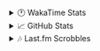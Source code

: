 <details>
  <summary>🕐 WakaTime Stats</summary><br/>

<!--START_SECTION:waka-->
![Code Time](http://img.shields.io/badge/Code%20Time-39%20hrs%2055%20mins-blue)

![Profile Views](http://img.shields.io/badge/Profile%20Views-9-blue)

![Lines of code](https://img.shields.io/badge/From%20Hello%20World%20I%27ve%20Written-4.1%20million%20lines%20of%20code-blue)

**🐱 My GitHub Data** 

> 📦 517.3 kB Used in GitHub's Storage 
 > 
> 🏆 631 Contributions in the Year 2025
 > 
> 💼 Opted to Hire
 > 
> 📜 11 Public Repositories 
 > 
> 🔑 13 Private Repositories 
 > 
**I'm an Early 🐤** 

```text
🌞 Morning                1763 commits        ███░░░░░░░░░░░░░░░░░░░░░░   10.22 % 
🌆 Daytime                6939 commits        ██████████░░░░░░░░░░░░░░░   40.23 % 
🌃 Evening                6509 commits        █████████░░░░░░░░░░░░░░░░   37.74 % 
🌙 Night                  2037 commits        ███░░░░░░░░░░░░░░░░░░░░░░   11.81 % 
```
📅 **I'm Most Productive on Monday** 

```text
Monday                   2950 commits        ████░░░░░░░░░░░░░░░░░░░░░   17.10 % 
Tuesday                  2184 commits        ███░░░░░░░░░░░░░░░░░░░░░░   12.66 % 
Wednesday                2159 commits        ███░░░░░░░░░░░░░░░░░░░░░░   12.52 % 
Thursday                 2716 commits        ████░░░░░░░░░░░░░░░░░░░░░   15.75 % 
Friday                   1887 commits        ███░░░░░░░░░░░░░░░░░░░░░░   10.94 % 
Saturday                 2541 commits        ████░░░░░░░░░░░░░░░░░░░░░   14.73 % 
Sunday                   2811 commits        ████░░░░░░░░░░░░░░░░░░░░░   16.30 % 
```


📊 **This Week I Spent My Time On** 

```text
🕑︎ Time Zone: Asia/Barnaul

💬 Programming Languages: 
PHP                      8 hrs 8 mins        ██████████░░░░░░░░░░░░░░░   38.54 % 
YAML                     6 hrs 21 mins       ████████░░░░░░░░░░░░░░░░░   30.07 % 
Twig                     1 hr 40 mins        ██░░░░░░░░░░░░░░░░░░░░░░░   07.91 % 
CSS                      1 hr 11 mins        █░░░░░░░░░░░░░░░░░░░░░░░░   05.65 % 
XML                      58 mins             █░░░░░░░░░░░░░░░░░░░░░░░░   04.63 % 

🔥 Editors: 
PhpStorm                 21 hrs 8 mins       █████████████████████████   100.00 % 

💻 Operating System: 
Windows                  21 hrs 8 mins       █████████████████████████   100.00 % 
```

**I Mostly Code in PHP** 

```text
PHP                      24 repos            █████████████░░░░░░░░░░░░   51.06 % 
Batchfile                11 repos            ██████░░░░░░░░░░░░░░░░░░░   23.40 % 
Markdown                 1 repo              █░░░░░░░░░░░░░░░░░░░░░░░░   02.13 % 
Twig                     1 repo              █░░░░░░░░░░░░░░░░░░░░░░░░   02.13 % 
Pawn                     1 repo              █░░░░░░░░░░░░░░░░░░░░░░░░   02.13 % 
```




 Last Updated on 11/02/2025 00:55:13 UTC
<!--END_SECTION:waka-->
</details>

<details>
  <summary>📈 GitHub Stats</summary><br/>

[![belomaxorka's GitHub stats](https://github-readme-stats.vercel.app/api?username=belomaxorka&theme=buefy)](https://github.com/belomaxorka)
</details>

<details>
  <summary>🎶 Last.fm Scrobbles</summary><br/>

![My scrobbles](https://lastfm-recently-played.vercel.app/api?user=belomaxorka&show_user=header&count=3&footer_style=normal_stats)
</details>
